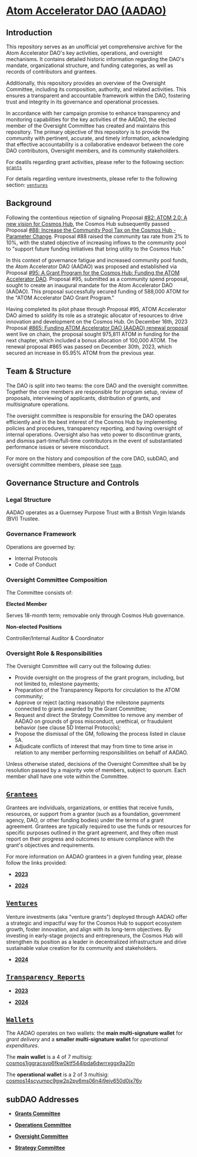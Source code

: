 # [Atom Accelerator DAO (AADAO)](https://www.atomaccelerator.com/)

## Introduction

This repository serves as an unofficial yet comprehensive archive for the Atom Accelerator DAO's key activities, operations, and oversight mechanisms. It contains detailed historic information regarding the DAO's mandate, organizational structure, and funding categories, as well as records of contributors and grantees.

Additionally, this repository provides an overview of the Oversight Committee, including its composition, authority, and related activities. This ensures a transparent and accountable framework within the DAO, fostering trust and integrity in its governance and operational processes.

In accordance with her campaign promise to enhance transparency and monitoring capabilities for the key activities of the AADAO, the elected member of the Oversight Committee has created and maintains this repository. The primary objective of this repository is to provide the community with pertinent, accurate, and timely information, acknowledging that effective accountability is a collaborative endeavor between the core DAO contributors, Oversight members, and its community stakeholders.

For deatils regarding grant activities, please refer to the following section: [`grants`](https://github.com/gaiaus/aadao/tree/main/grants)

For details regarding venture investments, please refer to the following section: [`ventures`](https://github.com/gaiaus/aadao/tree/main/ventures)

## Background

Following the contentious rejection of signaling Proposal [#82: ATOM 2.0: A new vision for Cosmos Hub](https://www.mintscan.io/cosmos/proposals/82), the Cosmos Hub subsequently passed Proposal [#88: Increase the Community Pool Tax on the Cosmos Hub - Parameter Change](https://www.mintscan.io/cosmos/proposals/88). Proposal #88 raised the community tax rate from 2% to 10%, with the stated objective of increasing inflows to the community pool to "support future funding initiatives that bring utility to the Cosmos Hub."

In this context of governance fatigue and increased community pool funds, the Atom Accelerator DAO (AADAO) was proposed and established via Proposal [#95: A Grant Program for the Cosmos Hub: Funding the ATOM Accelerator DAO](https://www.mintscan.io/cosmos/proposals/95). Proposal #95, submitted as a community spend proposal, sought to create an inaugural mandate for the Atom Accelerator DAO (AADAO). This proposal successfully secured funding of 588,000 ATOM for the "ATOM Accelerator DAO Grant Program." 

Having completed its pilot phase through Proposal #95, ATOM Accelerator DAO aimed to soldify its role as a strategic allocator of resources to drive innovation and development on the Cosmos Hub. 
On December 16th, 2023 Proposal [#865: Funding ATOM Accelerator DAO (AADAO) renewal proposal](https://www.mintscan.io/cosmos/proposals/865/) went live on chain, the proposal sought 975,811 ATOM in funding for the next chapter, which included a bonus allocation of 100,000 ATOM. The renewal proposal #865 was passed on December 30th, 2023, which secured an increase in 65.95% ATOM from the previous year.  

## Team & Structure
The DAO is split into two teams: the core DAO and the oversight committee. 
Together the core members are responsible for program setup, review of proposals, interviewing of applicants, distribution of grants, and multisignature operations. 

The oversight committee is responsible for ensuring the DAO operates efficiently and in the best interest of the Cosmos Hub by implementing policies and procedures, transparency reporting, and having oversight of internal operations.
Oversight also has veto power to discontinue grants, and dismiss part-time/full-time contributors in the event of substantiated performance issues or severe misconduct.

For more on the history and composition of the core DAO, subDAO, and oversight committee members, please see [`team`](https://github.com/gaiaus/aadao/tree/main/team).

## Governance Structure and Controls

### Legal Structure
AADAO operates as a Guernsey Purpose Trust with a British Virgin Islands (BVI) Trustee.

### Governance Framework
Operations are governed by:
* Internal Protocols
* Code of Conduct

### Oversight Committee Composition
The Committee consists of:

**Elected Member**

Serves 18-month term; removable only through Cosmos Hub governance.

**Non-elected Positions**

Controller/Internal Auditor & Coordinator

### Oversight Role & Responsibilities
The Oversight Committee will carry out the following duties:
* Provide oversight on the progress of the grant program, including, but not limited to, milestone payments;
* Preparation of the Transparency Reports for circulation to the ATOM community;
* Approve or reject (acting reasonably) the milestone payments connected to grants awarded by the Grant Committee;
* Request and direct the Strategy Committee to remove any member of AADAO on grounds of gross misconduct, unethical, or fraudulent behavior (see clause 5D Internal Protocols);
* Propose the dismissal of the GM, following the process listed in clause 5A.
* Adjudicate conflicts of interest that may from time to time arise in relation to any member performing responsibilities on behalf of AADAO.

Unless otherwise stated, decisions of the Oversight Committee shall be by resolution passed by a majority vote of members, subject to quorum. Each member shall have one vote within the Committee.


## [`Grantees`](https://github.com/gaiaus/aadao)

Grantees are individuals, organizations, or entities that receive funds, resources, or support from a grantor (such as a foundation, government agency, DAO, or other funding bodies) under the terms of a grant agreement. Grantees are typically required to use the funds or resources for specific purposes outlined in the grant agreement, and they often must report on their progress and outcomes to ensure compliance with the grant's objectives and requirements.

For more information on AADAO grantees in a given funding year, please follow the links provided:

* [**2023**](https://github.com/gaiaus/aadao/blob/main/grantees/2023.md)

* [**2024**](https://github.com/gaiaus/aadao/blob/main/grantees/2024.md)

## [`Ventures`](https://github.com/gaiaus/aadao/blob/main/ventures/README.md)

Venture investments (aka "venture grants") deployed through AADAO offer a strategic and impactful way for the Cosmos Hub to support ecosystem growth, foster innovation, and align with its long-term objectives. By investing in early-stage projects and entrepreneurs, the Cosmos Hub will strengthen its position as a leader in decentralized infrastructure and drive sustainable value creation for its community and stakeholders.

* [**2024**](https://github.com/gaiaus/aadao/blob/main/ventures/2024.md)




## [`Transparency Reports`](https://github.com/gaiaus/aadao/tree/main/transparency_reports)

* [**2023**](https://github.com/gaiaus/aadao/tree/main/transparency_reports#2023)

* [**2024**](https://github.com/gaiaus/aadao/tree/main/transparency_reports#2024)

## [`Wallets`](https://github.com/gaiaus/aadao/tree/main/wallets)

The AADAO operates on two wallets: the **main multi-signature wallet** for _grant delivery_ and a **smaller multi-signature wallet** for _operational expenditures_. 

The **main wallet** is a 4 of 7 multisig: [cosmos1jggracsvp6fkw0ktf544lpda6dwrrxggx9a20n](https://www.mintscan.io/cosmos/address/cosmos1jggracsvp6fkw0ktf544lpda6dwrrxggx9a20n) 

The **operational wallet** is a 2 of 3 multisig: [cosmos14scyumpc9gw2p2py6ms06n4j9ejv650d0jx76v](https://www.mintscan.io/cosmos/address/cosmos14scyumpc9gw2p2py6ms06n4j9ejv650d0jx76v) 


## subDAO Addresses

* [**Grants Committee**](https://daodao.zone/dao/neutron10xwzc88kefwtlup9c2tmw4mj4ng7u79g8lsapp0c9jc02xt247zqwzzghf/home)

* [**Operations Committee**](https://daodao.zone/dao/neutron1t8esqdrptfxj9th28ysa9cnxlnnhmrsukl4vlsjp7207vs8adpfqhfu4s3/home)

* [**Oversight Committee**](https://daodao.zone/dao/neutron1y0ms6y2ja7j6fpcq382dyejgm99re5jzmnnrsrn5gn8h2ldukj7sak39ry)

* [**Strategy Committee**](https://daodao.zone/dao/neutron1rxul9vzdct7ksvf0cvccf02ukg0phun6s2hfneg35hxm7ldmtu6s7pdav7)

